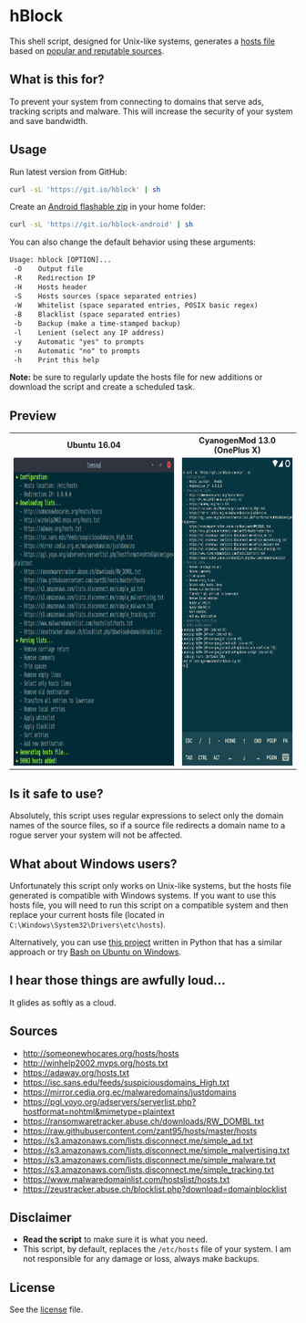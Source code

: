 # hBlock
This shell script, designed for Unix-like systems, generates a [hosts file](http://man7.org/linux/man-pages/man5/hosts.5.html) based on [popular and reputable sources](#sources).

## What is this for?
To prevent your system from connecting to domains that serve ads, tracking scripts and malware. This will increase the security of your system and save bandwidth.

## Usage
Run latest version from GitHub:
```sh
curl -sL 'https://git.io/hblock' | sh
```
Create an [Android flashable zip](http://forum.xda-developers.com/wiki/Flashing) in your home folder:
```sh
curl -sL 'https://git.io/hblock-android' | sh
```
You can also change the default behavior using these arguments:
```
Usage: hblock [OPTION]...
 -O    Output file
 -R    Redirection IP
 -H    Hosts header
 -S    Hosts sources (space separated entries)
 -W    Whitelist (space separated entries, POSIX basic regex)
 -B    Blacklist (space separated entries)
 -b    Backup (make a time-stamped backup)
 -l    Lenient (select any IP address)
 -y    Automatic "yes" to prompts
 -n    Automatic "no" to prompts
 -h    Print this help
```
**Note:** be sure to regularly update the hosts file for new additions or download the script and create a scheduled task.

## Preview
<table>
	<tr>
		<th>Ubuntu 16.04</th>
		<th>CyanogenMod 13.0 (OnePlus X)
	</tr>
	<tr>
		<td><img src="preview_linux.png" height="540px" /></td>
		<td><img src="preview_android.png" height="540px" /></td>
	</tr>
</table>

## Is it safe to use?
Absolutely, this script uses regular expressions to select only the domain names of the source files, so if a source file redirects a domain name to a rogue server your system will not be affected.

## What about Windows users?
Unfortunately this script only works on Unix-like systems, but the hosts file generated is compatible with Windows systems. If you want to use this hosts file, you will need to run this script on a compatible system and then replace your current hosts file (located in `C:\Windows\System32\Drivers\etc\hosts`).

Alternatively, you can use [this project](https://github.com/StevenBlack/hosts) written in Python that has a similar approach or try [Bash on Ubuntu on Windows](https://github.com/Microsoft/BashOnWindows).

## I hear those things are awfully loud...
It glides as softly as a cloud.

## Sources
- http://someonewhocares.org/hosts/hosts
- http://winhelp2002.mvps.org/hosts.txt
- https://adaway.org/hosts.txt
- https://isc.sans.edu/feeds/suspiciousdomains_High.txt
- https://mirror.cedia.org.ec/malwaredomains/justdomains
- https://pgl.yoyo.org/adservers/serverlist.php?hostformat=nohtml&mimetype=plaintext
- https://ransomwaretracker.abuse.ch/downloads/RW_DOMBL.txt
- https://raw.githubusercontent.com/zant95/hosts/master/hosts
- https://s3.amazonaws.com/lists.disconnect.me/simple_ad.txt
- https://s3.amazonaws.com/lists.disconnect.me/simple_malvertising.txt
- https://s3.amazonaws.com/lists.disconnect.me/simple_malware.txt
- https://s3.amazonaws.com/lists.disconnect.me/simple_tracking.txt
- https://www.malwaredomainlist.com/hostslist/hosts.txt
- https://zeustracker.abuse.ch/blocklist.php?download=domainblocklist

## Disclaimer
- **Read the script** to make sure it is what you need.
- This script, by default, replaces the `/etc/hosts` file of your system. I am not responsible for any damage or loss, always make backups.

## License
See the [license](LICENSE) file.

